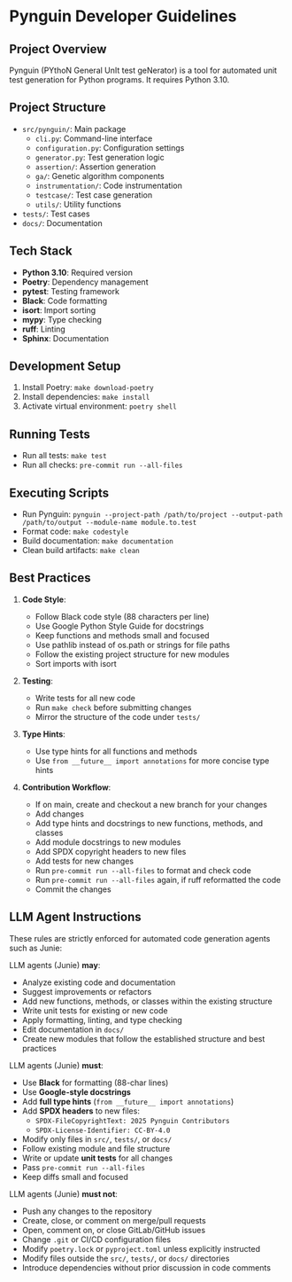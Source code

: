 <!--
SPDX-FileCopyrightText: 2019–2025 Pynguin Contributors

SPDX-License-Identifier: CC-BY-4.0
-->

# Pynguin Developer Guidelines

## Project Overview

Pynguin (PYthoN General UnIt test geNerator) is a tool for automated unit test generation for Python programs. It
requires Python 3.10.

## Project Structure

- `src/pynguin/`: Main package
    - `cli.py`: Command-line interface
    - `configuration.py`: Configuration settings
    - `generator.py`: Test generation logic
    - `assertion/`: Assertion generation
    - `ga/`: Genetic algorithm components
    - `instrumentation/`: Code instrumentation
    - `testcase/`: Test case generation
    - `utils/`: Utility functions
- `tests/`: Test cases
- `docs/`: Documentation

## Tech Stack

- **Python 3.10**: Required version
- **Poetry**: Dependency management
- **pytest**: Testing framework
- **Black**: Code formatting
- **isort**: Import sorting
- **mypy**: Type checking
- **ruff**: Linting
- **Sphinx**: Documentation

## Development Setup

1. Install Poetry: `make download-poetry`
2. Install dependencies: `make install`
3. Activate virtual environment: `poetry shell`

## Running Tests

- Run all tests: `make test`
- Run all checks: `pre-commit run --all-files`

## Executing Scripts

- Run Pynguin: `pynguin --project-path /path/to/project --output-path /path/to/output --module-name module.to.test`
- Format code: `make codestyle`
- Build documentation: `make documentation`
- Clean build artifacts: `make clean`

## Best Practices

1. **Code Style**:
    - Follow Black code style (88 characters per line)
    - Use Google Python Style Guide for docstrings
    - Keep functions and methods small and focused
    - Use pathlib instead of os.path or strings for file paths
    - Follow the existing project structure for new modules
    - Sort imports with isort

2. **Testing**:
    - Write tests for all new code
    - Run `make check` before submitting changes
    - Mirror the structure of the code under `tests/`

3. **Type Hints**:
    - Use type hints for all functions and methods
    - Use `from __future__ import annotations` for more concise type hints

4. **Contribution Workflow**:
    - If on main, create and checkout a new branch for your changes
    - Add changes
    - Add type hints and docstrings to new functions, methods, and classes
    - Add module docstrings to new modules
    - Add SPDX copyright headers to new files
    - Add tests for new changes
    - Run `pre-commit run --all-files` to format and check code
    - Run `pre-commit run --all-files` again, if ruff reformatted the code
    - Commit the changes

## LLM Agent Instructions

These rules are strictly enforced for automated code generation agents such as Junie:

LLM agents (Junie) **may**:

- Analyze existing code and documentation
- Suggest improvements or refactors
- Add new functions, methods, or classes within the existing structure
- Write unit tests for existing or new code
- Apply formatting, linting, and type checking
- Edit documentation in `docs/`
- Create new modules that follow the established structure and best practices

LLM agents (Junie) **must**:

- Use **Black** for formatting (88-char lines)
- Use **Google-style docstrings**
- Add **full type hints** (`from __future__ import annotations`)
- Add **SPDX headers** to new files:
    - `SPDX-FileCopyrightText: 2025 Pynguin Contributors`
    - `SPDX-License-Identifier: CC-BY-4.0`
- Modify only files in `src/`, `tests/`, or `docs/`
- Follow existing module and file structure
- Write or update **unit tests** for all changes
- Pass `pre-commit run --all-files`
- Keep diffs small and focused

LLM agents (Junie) **must not**:

- Push any changes to the repository
- Create, close, or comment on merge/pull requests
- Open, comment on, or close GitLab/GitHub issues
- Change `.git` or CI/CD configuration files
- Modify `poetry.lock` or `pyproject.toml` unless explicitly instructed
- Modify files outside the `src/`, `tests/`, or `docs/` directories
- Introduce dependencies without prior discussion in code comments

